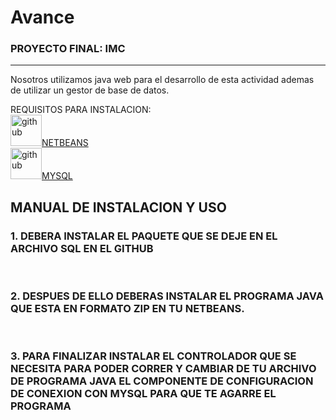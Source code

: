 # Avance

### PROYECTO FINAL: IMC
-------
Nosotros utilizamos java web para el desarrollo de esta actividad ademas de utilizar un gestor de base de datos.

REQUISITOS PARA INSTALACION:
<br>
<a href="https://netbeans.apache.org/download/nb13/nb13.html"><img src="https://upload.wikimedia.org/wikipedia/commons/thumb/9/98/Apache_NetBeans_Logo.svg/1200px-Apache_NetBeans_Logo.svg.png" alt="github" border="0" height="50" />NETBEANS</a>
<br>
<a href="https://dev.mysql.com/downloads/installer/"><img src="https://d1.awsstatic.com/asset-repository/products/amazon-rds/1024px-MySQL.ff87215b43fd7292af172e2a5d9b844217262571.png" alt="github" border="0" height="50" />MYSQL</a>

## MANUAL DE INSTALACION Y USO

<h3>1. DEBERA INSTALAR EL PAQUETE QUE SE DEJE EN EL ARCHIVO SQL EN EL GITHUB</h3>
<br>
<h3>2. DESPUES DE ELLO DEBERAS INSTALAR EL PROGRAMA JAVA QUE ESTA EN FORMATO ZIP EN TU NETBEANS.</h3>
<br>
<h3>3. PARA FINALIZAR INSTALAR EL CONTROLADOR QUE SE NECESITA PARA PODER CORRER Y CAMBIAR DE TU ARCHIVO DE PROGRAMA JAVA  EL COMPONENTE DE CONFIGURACION DE CONEXION CON MYSQL PARA QUE TE AGARRE EL PROGRAMA</h3>
<br>


